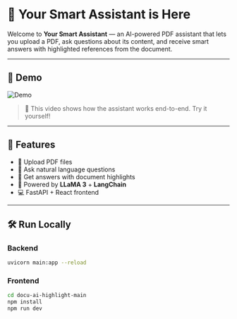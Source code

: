 # 📄 Your Smart Assistant is Here

Welcome to **Your Smart Assistant** — an AI-powered PDF assistant that lets you upload a PDF, ask questions about its content, and receive smart answers with highlighted references from the document.

---

## 🎥 Demo

![Demo](https://raw.githubusercontent.com/mariemgalal40/AI-chatbot/rag_llama3.gif)

> 📌 This video shows how the assistant works end-to-end. Try it yourself!

---

## 🚀 Features

- 📁 Upload PDF files
- 💬 Ask natural language questions
- 📌 Get answers with document highlights
- 🧠 Powered by **LLaMA 3** + **LangChain**
- 💻 FastAPI + React frontend

---

## 🛠️ Run Locally

### Backend
```bash
uvicorn main:app --reload
```

### Frontend
```bash
cd docu-ai-highlight-main
npm install
npm run dev
